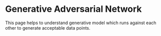 # Generative Adversarial Network

This page helps to understand generative model which runs against each other to generate acceptable data points.
